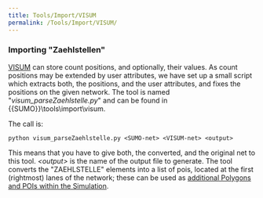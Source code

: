 ```yaml
---
title: Tools/Import/VISUM
permalink: /Tools/Import/VISUM/
---
```


### Importing "Zaehlstellen"

[VISUM](https://vision-traffic.ptvgroup.com/de/products/ptv-visum/) can store count
positions, and optionally, their values. As count positions may be
extended by user attributes, we have set up a small script which
extracts both, the positions, and the user attributes, and fixes the
positions on the given network. The tool is named
"*visum_parseZaehlstelle.py*" and can be found in
{{SUMO}}\\tools\\import\\visum.

The call is:

```
python visum_parseZaehlstelle.py <SUMO-net> <VISUM-net> <output>
```

This means that you have to give both, the converted, and the
original net to this tool. *<output\>* is the name of the output file to generate. The tool converts the
"ZAEHLSTELLE" elements into a list of pois, located at the first
(rightmost) lanes of the network; these can be used as [additional Polygons and POIs within the Simulation](../../Simulation/Shapes.md).